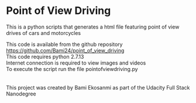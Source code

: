 # Point of View Driving<br>
This is a python scripts that generates a html file featuring point of view drives of cars and motorcycles<br>

This code is available from the github repository https://github.com/Bami24/point_of_view_driving <br>
This code requires python 2.7.13 <br>
Internet connection is required to view images and videos <br>
To execute the script run the file pointofviewdriving.py <br>
<br><br>
This project was created by Bami Ekosanmi as part of the Udacity Full Stack Nanodegree
